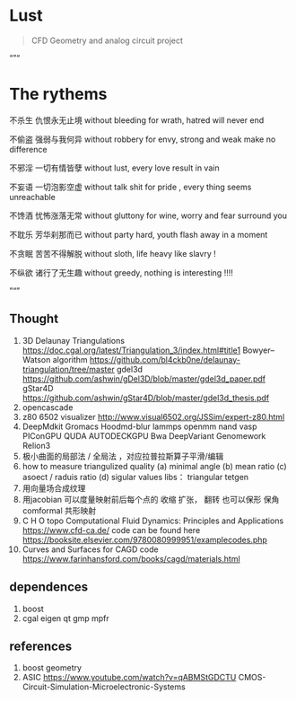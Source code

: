 # Lust 

> CFD Geometry and analog circuit project

“”“

# The rythems 

不杀生 仇恨永无止境
without bleeding for wrath,  hatred will never end

不偷盗 强弱与我何异
without robbery for envy,   strong and weak make no difference

不邪淫 一切有情皆孽
without lust, every love result in vain

不妄语 一切泡影空虚
without talk shit for pride , every thing seems unreachable

不馋酒 忧怖涨落无常
without gluttony for wine, worry and fear surround you

不耽乐 芳华刹那而已
without party hard, youth flash away in a moment

不贪眠 苦苦不得解脱
without sloth, life heavy like slavry !

不纵欲 诸行了无生趣
without greedy, nothing is interesting !!!!

”“”

## Thought

1. 3D Delaunay Triangulations https://doc.cgal.org/latest/Triangulation_3/index.html#title1
Bowyer–Watson algorithm https://github.com/bl4ckb0ne/delaunay-triangulation/tree/master
gdel3d https://github.com/ashwin/gDel3D/blob/master/gdel3d_paper.pdf
gStar4D https://github.com/ashwin/gStar4D/blob/master/gdel3d_thesis.pdf
2. opencascade
3. z80 6502 visualizer http://www.visual6502.org/JSSim/expert-z80.html
4. 
	DeepMdkit 
	Gromacs Hoodmd-blur lammps openmm nand 
	vasp
	PIConGPU QUDA
	AUTODECKGPU Bwa DeepVariant 
	Genomework Relion3
5. 极小曲面的局部法 / 全局法 ，对应拉普拉斯算子平滑/编辑
6. how to measure triangulized quality 
	(a) minimal angle 
	(b) mean ratio
	(c) asoect / raduis ratio
	(d) sigular values
libs： triangular tetgen
7. 用向量场合成纹理
8. 用jacobian 可以度量映射前后每个点的 收缩 扩张， 翻转
	也可以保形 保角 comformal 共形映射
9. C H O topo Computational Fluid Dynamics: Principles and Applications https://www.cfd-ca.de/
	code can be found here https://booksite.elsevier.com/9780080999951/examplecodes.php
10. Curves and Surfaces for CAGD
	code https://www.farinhansford.com/books/cagd/materials.html

## dependences
1. boost 
2. cgal eigen qt gmp mpfr

## references

1. boost geometry
2. ASIC https://www.youtube.com/watch?v=qABMStGDCTU CMOS-Circuit-Simulation-Microelectronic-Systems
